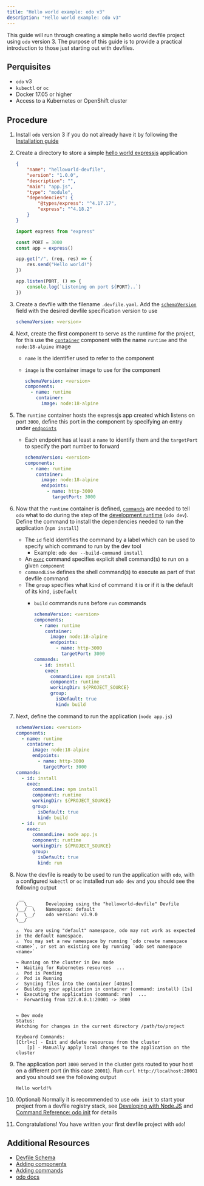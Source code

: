 ```yaml
---
title: "Hello world example: odo v3"
description: "Hello world example: odo v3"
---
```


This guide will run through creating a simple hello world devfile project using `odo` version 3. The purpose of this guide is to provide a practical introduction to those just starting out with devfiles.

## Perquisites

- `odo` v3
- `kubectl` or `oc`
- Docker 17.05 or higher
- Access to a Kubernetes or OpenShift cluster

## Procedure

1. Install `odo` version 3 if you do not already have it by following the [Installation guide](https://odo.dev/docs/overview/installation)

2. Create a directory to store a simple [hello world expressjs](https://expressjs.com/en/starter/hello-world.html) application
    
    ```json {% title="package.json file" filename="package.json" %}
    {
        "name": "helloworld-devfile",
        "version": "1.0.0",
        "description": "",
        "main": "app.js",
        "type": "module",
        "dependencies": {
            "@types/express": "^4.17.17",
            "express": "^4.18.2"
        }
    }
    ```

    ```js {% title="Application source code" filename="app.js" %}
    import express from "express"

    const PORT = 3000
    const app = express()
    
    app.get("/", (req, res) => {
        res.send("Hello world!")
    })

    app.listen(PORT, () => {
        console.log(`Listening on port ${PORT}..`)
    })
    ```

3. Create a devfile with the filename `.devfile.yaml`. Add the [`schemaVersion`](./devfile-schema#schema-version) field with the desired devfile specification version to use

    ```yaml {% filename=".devfile.yaml" %}
    schemaVersion: <version>
    ```

4. Next, create the first component to serve as the runtime for the project, for this use the [`container`](./devfile-schema#components-container) component with the name `runtime` and the `node:18-alpine` image
    - `name` is the identifier used to refer to the component
    - `image` is the container image to use for the component

        ```yaml {% filename=".devfile.yaml" %}
        schemaVersion: <version>
        components:
          - name: runtime
            container:
              image: node:18-alpine
        ```

5. The `runtime` container hosts the expressjs app created which listens on port `3000`, define this port in the component by specifying an entry under [`endpoints`](./devfile-schema#components-container-endpoints)
    - Each endpoint has at least a `name` to identify them and the `targetPort` to specify the port number to forward

        ```yaml {% filename=".devfile.yaml" %}
        schemaVersion: <version>
        components:
          - name: runtime
            container:
              image: node:18-alpine
              endpoints:
                - name: http-3000
                  targetPort: 3000
        ```

6. Now that the `runtime` container is defined, [`commands`](./devfile-schema#commands) are needed to tell `odo` what to do during the step of the [development runtime](https://odo.dev/docs/overview/dev_and_deploy#when-should-i-use-odo-dev) (`odo dev`). Define the command to install the dependencies needed to run the application (`npm install`)
    - The `id` field identifies the command by a label which can be used to specify which command to run by the dev tool
        - Example: `odo dev --build-command install`
    - An [`exec`](./devfile-schema#commands-exec) command specifies explicit shell command(s) to run on a given `component`
    - `commandLine` defines the shell command(s) to execute as part of that devfile command
    - The `group` specifies what `kind` of command it is or if it is the default of its kind, `isDefault`
        - `build` commands runs before `run` commands

            ```yaml {% filename=".devfile.yaml" %}
            schemaVersion: <version>
            components:
              - name: runtime
                container:
                  image: node:18-alpine
                  endpoints:
                    - name: http-3000
                      targetPort: 3000
            commands:
              - id: install
                exec:
                  commandLine: npm install
                  component: runtime
                  workingDir: ${PROJECT_SOURCE}
                  group:
                    isDefault: true
                    kind: build
            ```

7. Next, define the command to run the application (`node app.js`)

    ```yaml {% filename=".devfile.yaml" %}
    schemaVersion: <version>
    components:
      - name: runtime
        container:
          image: node:18-alpine
          endpoints:
            - name: http-3000
              targetPort: 3000
    commands:
      - id: install
        exec:
          commandLine: npm install
          component: runtime
          workingDir: ${PROJECT_SOURCE}
          group:
            isDefault: true
            kind: build
      - id: run
        exec:
          commandLine: node app.js
          component: runtime
          workingDir: ${PROJECT_SOURCE}
          group:
            isDefault: true
            kind: run
    ```

8. Now the devfile is ready to be used to run the application with `odo`, with a configured `kubectl` or `oc` installed run `odo dev` and you should see the following output
    
    ``` {% title="odo dev output" %}
     __
    /  \__     Developing using the "helloworld-devfile" Devfile
    \__/  \    Namespace: default
    /  \__/    odo version: v3.9.0
    \__/

    ⚠  You are using "default" namespace, odo may not work as expected in the default namespace.
    ⚠  You may set a new namespace by running `odo create namespace <name>`, or set an existing one by running `odo set namespace <name>`

    ↪ Running on the cluster in Dev mode
    •  Waiting for Kubernetes resources  ...
    ⚠  Pod is Pending
    ✓  Pod is Running
    ✓  Syncing files into the container [401ms]
    ✓  Building your application in container (command: install) [1s]
    •  Executing the application (command: run)  ...
    -  Forwarding from 127.0.0.1:20001 -> 3000


    ↪ Dev mode
    Status:
    Watching for changes in the current directory /path/to/project

    Keyboard Commands:
    [Ctrl+c] - Exit and delete resources from the cluster
        [p] - Manually apply local changes to the application on the cluster
    ```

9. The application port `3000` served in the cluster gets routed to your host on a different port (in this case `20001`). Run `curl http://localhost:20001` and you should see the following output

    ``` {% title="Response content returned by curl" %}
    Hello world!%
    ```

10. (Optional) Normally it is recommended to use `odo init` to start your project from a devfile registry stack, see [Developing with Node.JS](https://odo.dev/docs/user-guides/quickstart/nodejs#step-2-initializing-your-application-odo-init) and [Command Reference: odo init](https://odo.dev/docs/command-reference/init) for details

11. Congratulations! You have written your first devfile project with `odo`!

## Additional Resources

- [Devfile Schema](./devfile-schema)
- [Adding components](./adding-components)
- [Adding commands](./adding-commands)
- [odo docs](https://odo.dev/docs/introduction)